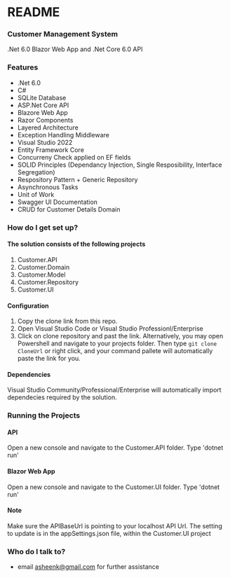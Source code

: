 # README #

### Customer Management System ###

.Net 6.0 Blazor Web App and .Net Core 6.0 API

### Features ###

* .Net 6.0
* C#
* SQLite Database
* ASP.Net Core API
* Blazore Web App
* Razor Components
* Layered Architecture
* Exception Handling Middleware
* Visual Studio 2022
* Entity Framework Core
* Concurreny Check applied on EF fields
* SOLID Principles (Dependancy Injection, Single Resposibility, Interface Segregation)
* Respository Pattern + Generic Repository
* Asynchronous Tasks
* Unit of Work
* Swagger UI Documentation
* CRUD for Customer Details Domain


### How do I get set up? ###

#### The solution consists of the following projects ####

1.	Customer.API
2.	Customer.Domain
3.	Customer.Model
4.	Customer.Repository
5.	Customer.UI

#### Configuration ####

1.	Copy the clone link from this repo.
2.	Open Visual Studio Code or Visual Studio Professionl/Enterprise
3.	Click on clone repository and past the link. Alternatively, you may open Powershell and navigate to your projects folder. Then type `git clone CloneUrl` or right click, and your command pallete will automatically paste the link for you.

#### Dependencies
Visual Studio Community/Professional/Enterprise will automatically import dependecies required by the solution.

### Running the Projects

#### API
Open a new console and navigate to the Customer.API folder. Type 'dotnet run'

#### Blazor Web App
Open a new console and navigate to the Customer.UI folder. Type 'dotnet run'

#### Note
Make sure the APIBaseUrl is pointing to your localhost API Url. The setting to update is in the appSettings.json file, within the Customer.UI project

### Who do I talk to? ###

* email asheenk@gmail.com for further assistance
